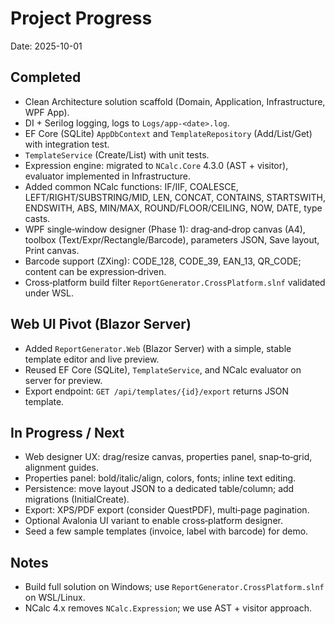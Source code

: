 # Project Progress

Date: 2025-10-01

## Completed
- Clean Architecture solution scaffold (Domain, Application, Infrastructure, WPF App).
- DI + Serilog logging, logs to `Logs/app-<date>.log`.
- EF Core (SQLite) `AppDbContext` and `TemplateRepository` (Add/List/Get) with integration test.
- `TemplateService` (Create/List) with unit tests.
- Expression engine: migrated to `NCalc.Core` 4.3.0 (AST + visitor), evaluator implemented in Infrastructure.
- Added common NCalc functions: IF/IIF, COALESCE, LEFT/RIGHT/SUBSTRING/MID, LEN, CONCAT, CONTAINS, STARTSWITH, ENDSWITH, ABS, MIN/MAX, ROUND/FLOOR/CEILING, NOW, DATE, type casts.
- WPF single‑window designer (Phase 1): drag‑and‑drop canvas (A4), toolbox (Text/Expr/Rectangle/Barcode), parameters JSON, Save layout, Print canvas.
- Barcode support (ZXing): CODE_128, CODE_39, EAN_13, QR_CODE; content can be expression‑driven.
- Cross‑platform build filter `ReportGenerator.CrossPlatform.slnf` validated under WSL.

## Web UI Pivot (Blazor Server)
- Added `ReportGenerator.Web` (Blazor Server) with a simple, stable template editor and live preview.
- Reused EF Core (SQLite), `TemplateService`, and NCalc evaluator on server for preview.
- Export endpoint: `GET /api/templates/{id}/export` returns JSON template.

## In Progress / Next
- Web designer UX: drag/resize canvas, properties panel, snap‑to‑grid, alignment guides.
- Properties panel: bold/italic/align, colors, fonts; inline text editing.
- Persistence: move layout JSON to a dedicated table/column; add migrations (InitialCreate).
- Export: XPS/PDF export (consider QuestPDF), multi‑page pagination.
- Optional Avalonia UI variant to enable cross‑platform designer.
- Seed a few sample templates (invoice, label with barcode) for demo.

## Notes
- Build full solution on Windows; use `ReportGenerator.CrossPlatform.slnf` on WSL/Linux.
- NCalc 4.x removes `NCalc.Expression`; we use AST + visitor approach.
